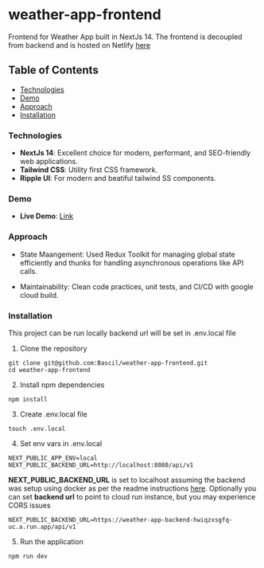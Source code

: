 # weather-app-frontend

Frontend for Weather App built in NextJs 14. The frontend is decoupled from backend and is hosted on Netlify [here](https://weather-app-frontend-ui.netlify.app)

## Table of Contents

- [Technologies](#technologies)
- [Demo](#demo)
- [Approach](#approach)
- [Installation](#installation)

### Technologies

- **NextJs 14**: Excellent choice for modern, performant, and SEO-friendly web applications.
- **Tailwind CSS**: Utility first CSS framework.
- **Ripple UI**: For modern and beatiful tailwind SS components.

### Demo

- **Live Demo**: [Link](https://weather-app-frontend-ui.netlify.app)

### Approach

- State Maangement: Used Redux Toolkit for managing global state efficiently and thunks for handling asynchronous operations like API calls.

- Maintainability: Clean code practices, unit tests, and CI/CD with google cloud build.

### Installation

This project can be run locally backend url will be set in .env.local file

1. Clone the repository

```
git clone git@github.com:Bascil/weather-app-frontend.git
cd weather-app-frontend
```

2. Install npm dependencies

```
npm install
```

3. Create .env.local file

```
touch .env.local
```

4. Set env vars in .env.local

```
NEXT_PUBLIC_APP_ENV=local
NEXT_PUBLIC_BACKEND_URL=http://localhost:8080/api/v1
```

**NEXT_PUBLIC_BACKEND_URL** is set to localhost assuming the backend was setup using docker as per the readme instructions [here](https://github.com/Bascil/weather-app-backend). Optionally you can set **backend url** to point to cloud run instance, but you may experience CORS issues

```
NEXT_PUBLIC_BACKEND_URL=https://weather-app-backend-hwiqzxsgfq-uc.a.run.app/api/v1
```

5. Run the application

```
npm run dev
```
